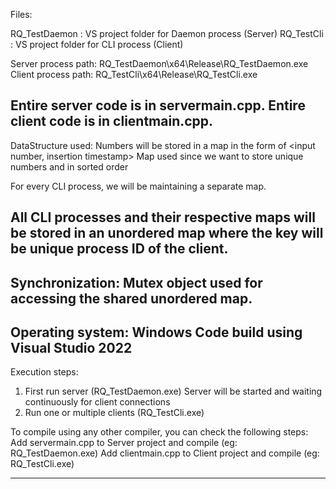 Files:

RQ_TestDaemon : VS project folder for Daemon process (Server)
RQ_TestCli : VS project folder for CLI process (Client)

Server process path: RQ_TestDaemon\x64\Release\RQ_TestDaemon.exe
Client process path: RQ_TestCli\x64\Release\RQ_TestCli.exe

Entire server code is in servermain.cpp.
Entire client code is in clientmain.cpp.
-------------------------------------------------------

DataStructure used:
Numbers will be stored in a map in the form of <input number, insertion timestamp>
Map used since we want to store unique numbers and in sorted order

For every CLI process, we will be maintaining a separate map.

All CLI processes and their respective maps will be stored in an unordered map where the key will be unique process ID of the client.
-------------------------------------------------------

Synchronization:
Mutex object used for accessing the shared unordered map.
-------------------------------------------------------

Operating system: Windows
Code build using Visual Studio 2022
-------------------------------------------------------
Execution steps:
1. First run server (RQ_TestDaemon.exe)
Server will be started and waiting continuously for client connections
2. Run one or multiple clients (RQ_TestCli.exe)


To compile using any other compiler, you can check the following steps: 
Add servermain.cpp to Server project and compile (eg: RQ_TestDaemon.exe)
Add clientmain.cpp to Client project and compile (eg: RQ_TestCli.exe)


-------------------------------------------------------





